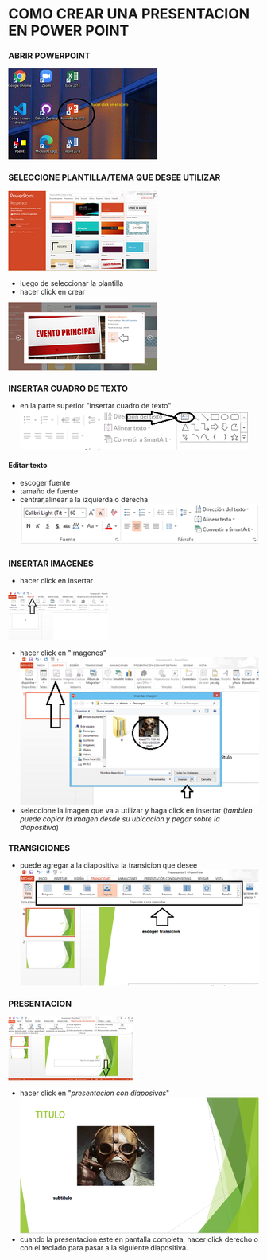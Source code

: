 # COMO CREAR UNA PRESENTACION EN POWER POINT
### ABRIR POWERPOINT
![abrir](imagenes/abrir.PNG)
### SELECCIONE PLANTILLA/TEMA QUE DESEE UTILIZAR
![tema](imagenes/tema.PNG)
+ luego de seleccionar la plantilla 
+ hacer click en crear

![crear](imagenes/crear.PNG)
### INSERTAR CUADRO DE TEXTO

+ en la parte superior "insertar cuadro de texto"
![texto](imagenes/texto.PNG)
#### Editar texto
+ escoger fuente 
+ tamaño de fuente 
+ centrar,alinear a la izquierda o derecha
![texto2](imagenes/texto2.PNG)
### INSERTAR IMAGENES
+ hacer click en insertar

![insertar](imagenes/insertar.PNG)

+ hacer click en "imagenes"
![insertar2](imagenes/insertar2.PNG)
+ seleccione la imagen que va a utilizar y haga click en insertar (_tambien puede copiar la imagen desde su ubicacion y pegar sobre la diapositiva_)
### TRANSICIONES

+ puede agregar a la diapositiva la transicion que desee
![transiciones](imagenes/transiciones.PNG)
 
### PRESENTACION 
![presentacion](imagenes/presentacion.PNG)
+ hacer click en "_presentacion con diaposivas_"
![presentacion2](imagenes/presentacio2.PNG)
+ cuando la presentacion este en pantalla completa, hacer click derecho o con el teclado para pasar a la siguiente diapositiva.
